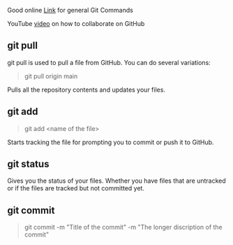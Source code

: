 Good online [Link](https://rogerdudler.github.io/git-guide/) for 
general Git Commands

YouTube [video](https://www.youtube.com/watch?v=MnUd31TvBoU) on how to collaborate on GitHub 

## git pull
git pull is used to pull a file from GitHub. You can do several variations:
> git pull origin main

Pulls all the repository contents and updates your files.

## git add
> git add <name of the file\>

Starts tracking the file for prompting you to commit or push it to GitHub.

## git status
Gives you the status of your files. Whether you have files that are untracked
or if the files are tracked but not committed yet.

## git commit
> git commit -m "Title of the commit" -m "The longer discription of the commit"